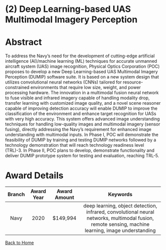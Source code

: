 
(2) Deep Learning-based UAS Multimodal Imagery Perception
=========================================================

# Abstract


To address the Navy’s need for the development of cutting-edge artificial intelligence (AI)/machine learning (ML) techniques for accurate unmanned aircraft system (UAS) image recognition, Physical Optics Corporation (POC) proposes to develop a new Deep Learning-based UAS Multimodal Imagery Perception (DUMIP) software suite. It is based on a new system design that utilizes convolutional neural networks (CNNs) tailored for resource-constrained environments that require low size, weight, and power processing hardware. The innovation in a multimodal fusion neural network to fuse visible and infrared imagery capable of handling modality drop, transfer learning with customized image quality, and a novel scene reasoner capable of improving detection accuracy will enable DUMIP to improve the classification of the environment and enhance target recognition for UASs with very high accuracy. This system offers advanced image understanding techniques for handling low-quality images and multimodal imagery (sensor fusing), directly addressing the Navy’s requirement for enhanced image understanding with multimodal inputs. In Phase I, POC will demonstrate the feasibility of DUMIP by training and testing DUMIP networks followed by a technology demonstration that will reach technology readiness level (TRL)-3. In Phase II, POC plans to develop, demonstrate functionality and deliver DUMIP prototype system for testing and evaluation, reaching TRL-5.  

# Award Details

|Branch|Award Year|Award Amount|Keywords|
| :---: | :---: | :---: | :---: |
|Navy|2020|$149,994|deep learning, object detection, infrared, convolutional neural networks, multimodal fusion, remote sensing, machine learning, image understanding|
  
  


[Back to Home](https://github.com/chrischow/dod_sbir_awards/Reports/JH/#2080)